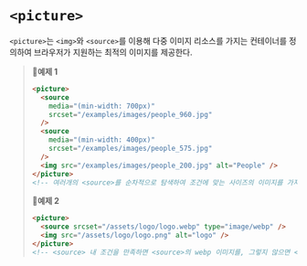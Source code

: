 # `<picture>`

`<picture>`는 `<img>`와 `<source>`를 이용해 다중 이미지 리소스를 가지는 컨테이너를 정의하여 브라우저가 지원하는 최적의 이미지를 제공한다.

> **📌예제 1**
>
> ```html
> <picture>
>   <source
>     media="(min-width: 700px)"
>     srcset="/examples/images/people_960.jpg"
>   />
>   <source
>     media="(min-width: 400px)"
>     srcset="/examples/images/people_575.jpg"
>   />
>   <img src="/examples/images/people_200.jpg" alt="People" />
> </picture>
> <!-- 여러개의 <source>를 순차적으로 탐색하여 조건에 맞는 사이즈의 이미지를 가져온다. 모든 조건을 충족하지 않는다면 img 태그의 이미지를 가져온다. -->
> ```
>
> **📌예제 2**
>
> ```html
> <picture>
>   <source srcset="/assets/logo/logo.webp" type="image/webp" />
>   <img src="/assets/logo/logo.png" alt="logo" />
> </picture>
> <!-- <source> 내 조건을 만족하면 <source>의 webp 이미지를, 그렇지 않으면 <img>의 png 이미지를 가져온다. -->
> ```
